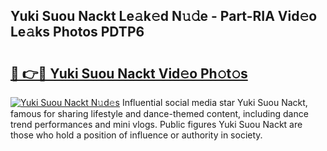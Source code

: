## Yuki Suou Nackt Le𝚊k𝚎d N𝚞𝚍e - Part-RIA Vid𝚎o Le𝚊ks Photos PDTP6

# <h2><a href="http://fb3voi.evod.top/?m=Yuki+Suou+Nackt">🔗 👉🔴 Yuki Suou Nackt Vid𝚎o Ph𝚘t𝚘s</a></h2>

[![Yuki Suou Nackt N𝚞d𝚎s](https://i.imgur.com/8V9OHl7.gif)](http://fb3voi.evod.top/?m=Yuki+Suou+Nackt)
Influential social media star Yuki Suou Nackt, famous for sharing lifestyle and dance-themed content, including dance trend performances and mini vlogs. Public figures Yuki Suou Nackt are those who hold a position of influence or authority in society. 
